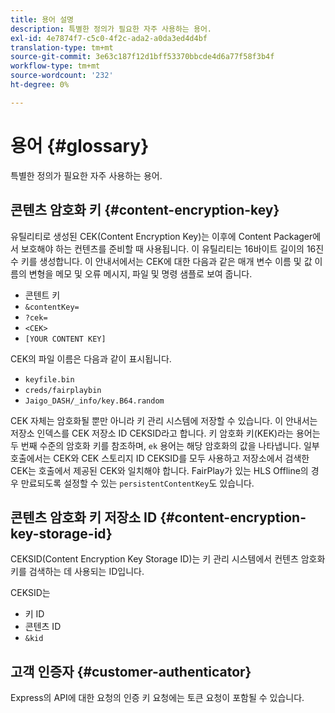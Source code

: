 ```yaml
---
title: 용어 설명
description: 특별한 정의가 필요한 자주 사용하는 용어.
exl-id: 4e7874f7-c5c0-4f2c-ada2-a0da3ed4d4bf
translation-type: tm+mt
source-git-commit: 3e63c187f12d1bff53370bbcde4d6a77f58f3b4f
workflow-type: tm+mt
source-wordcount: '232'
ht-degree: 0%

---
```


# 용어 {#glossary}

특별한 정의가 필요한 자주 사용하는 용어.

## 콘텐츠 암호화 키 {#content-encryption-key}

유틸리티로 생성된 CEK(Content Encryption Key)는 이후에 Content Packager에서 보호해야 하는 컨텐츠를 준비할 때 사용됩니다.
이 유틸리티는 16바이트 길이의 16진수 키를 생성합니다.
이 안내서에서는 CEK에 대한 다음과 같은 매개 변수 이름 및 값 이름의 변형을 메모 및 오류 메시지, 파일 및 명령 샘플로 보여 줍니다.

* 콘텐트 키
* `&contentKey=`
* `?cek=`
* `<CEK>`
* `[YOUR CONTENT KEY]`

CEK의 파일 이름은 다음과 같이 표시됩니다.

* `keyfile.bin`
* `creds/fairplaybin`
* `Jaigo_DASH/_info/key.B64.random`

CEK 자체는 암호화될 뿐만 아니라 키 관리 시스템에 저장할 수 있습니다. 이 안내서는 저장소 인덱스를 CEK 저장소 ID CEKSID라고 합니다. 키 암호화 키(KEK)라는 용어는 두 번째 수준의 암호화 키를 참조하며, `ek` 용어는 해당 암호화의 값을 나타냅니다.
일부 호출에서는 CEK와 CEK 스토리지 ID CEKSID를 모두 사용하고 저장소에서 검색한 CEK는 호출에서 제공된 CEK와 일치해야 합니다.
FairPlay가 있는 HLS Offline의 경우 만료되도록 설정할 수 있는 `persistentContentKey`도 있습니다.

## 콘텐츠 암호화 키 저장소 ID {#content-encryption-key-storage-id}

CEKSID(Content Encryption Key Storage ID)는 키 관리 시스템에서 컨텐츠 암호화 키를 검색하는 데 사용되는 ID입니다.

CEKSID는
* 키 ID
* 콘텐츠 ID
* `&kid`

## 고객 인증자 {#customer-authenticator}

Express의 API에 대한 요청의 인증 키 요청에는 토큰 요청이 포함될 수 있습니다.
